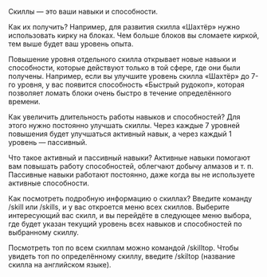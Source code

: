 Скиллы — это ваши навыки и способности.

Как их получить? Например, для развития скилла «Шахтёр» нужно использовать кирку на блоках. Чем больше блоков вы сломаете киркой, тем выше будет ваш уровень опыта.

Повышение уровня отдельного скилла открывает новые навыки и способности, которые действуют только в той сфере, где они были получены. Например, если вы улучшите уровень скилла «Шахтёр» до 7-го уровня, у вас появится способность «Быстрый рудокоп», которая позволяет ломать блоки очень быстро в течение определённого времени.

Как увеличить длительность работы навыков и способностей? Для этого нужно постоянно улучшать скиллы. Через каждые 7 уровней повышения будет улучшаться активный навык, а через каждый 1 уровень — пассивный.

Что такое активный и пассивный навыки? Активные навыки помогают вам повышать работу способностей, облегчают добычу алмазов и т. п. Пассивные навыки работают постоянно, даже когда вы не используете активные способности.

Как посмотреть подробную информацию о скиллах? Введите команду /skill или /skills, и у вас откроется меню всех скиллов. Выберите интересующий вас скилл, и вы перейдёте в следующее меню выбора, где будет указан текущий уровень всех навыков и способностей по выбранному скиллу.

Посмотреть топ по всем скиллам можно командой /skilltop. Чтобы увидеть топ по определённому скиллу, введите /skiltop (название скилла на английском языке).